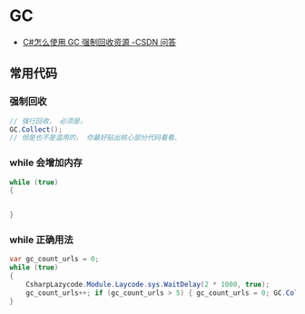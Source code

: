 # GC

- [C#怎么使用 GC 强制回收资源 -CSDN 问答](https://ask.csdn.net/questions/333291?locationNum=2)

## 常用代码

### 强制回收

```c#
// 强行回收， 必须是，
GC.Collect();
// 但是也不是滥用的， 你最好贴出核心部分代码看看、
```

### while 会增加内存

```c#
while (true)
{


}

```

### while 正确用法

```C#
var gc_count_urls = 0;
while (true)
{
    CsharpLazycode.Module.Laycode.sys.WaitDelay(2 * 1000, true);
    gc_count_urls++; if (gc_count_urls > 5) { gc_count_urls = 0; GC.Collect(); } 
}
```
